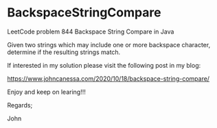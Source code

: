 # BackspaceStringCompare
LeetCode problem 844 Backspace String Compare in Java

Given two strings which may include one or more backspace character,
determine if the resulting strings match.

If interested in my solution please visit the following post in my blog:

https://www.johncanessa.com/2020/10/18/backspace-string-compare/

Enjoy and keep on learing!!!

Regards;

John
